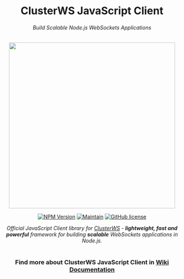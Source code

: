 <h1 align="center">ClusterWS JavaScript Client</h1> 
<h6 align="center">Build Scalable Node.js WebSockets Applications</h6>

<p align="center">
 <img src="https://cdn.rawgit.com/goriunov/159120ca6a883d8d4e75543ec395d361/raw/d22028ecc726d7d3cc30a2a85cc7cc454b0afada/clusterws.svg" width="450">
</p>

<p align="center">
    <a href="https://www.npmjs.com/package/clusterws-client-js"><img src="https://img.shields.io/badge/npm-3.0.3-AE1E80.svg?style=for-the-badge" alt="NPM Version" /></a>
    <a href="https://github.com/ClusterWS/ClusterWS-Client-JS/graphs/commit-activity"><img src="https://img.shields.io/badge/Maintain-Yes-AE1E80.svg?style=for-the-badge" alt="Maintain" /></a>
    <a href="https://github.com/ClusterWS/ClusterWS-Client-JS/blob/master/LICENSE"><img src="https://img.shields.io/badge/LICENSE-MIT-AE1E80.svg?style=for-the-badge" alt="GitHub license"/></a>
</p>

<p align="center">
    <i>Official JavaScript Client library for <a href="https://github.com/ClusterWS/ClusterWS">ClusterWS</a> - <strong>lightweight, fast and powerful</strong> framework for building <strong>scalable</strong> WebSockets applications in Node.js.</i>
</p>

<h1></h1>
<h3 align="center">
    Find more about ClusterWS JavaScript Client in <a href="https://github.com/ClusterWS/ClusterWS-Client-JS/wiki"><strong>Wiki Documentation</strong></a>
</h3>
